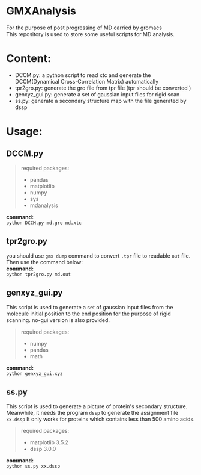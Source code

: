 # GMXAnalysis
For the purpose of post progressing of MD carried by gromacs  
This repository is used to store some useful scripts for MD analysis.



# Content:
- DCCM.py: a python script to read xtc and generate the DCCM(Dynamical Cross-Correlation Matrix) automatically
- tpr2gro.py: generate the gro file from tpr file (tpr should be converted )  
- genxyz_gui.py: generate a set of gaussian input files for rigid scan  
- ss.py: generate a secondary structure map with the file generated by dssp


# Usage:
## DCCM.py
> required packages:
> - pandas
> - matplotlib
> - numpy
> - sys
> - mdanalysis   
 
**command:**   
`python DCCM.py md.gro md.xtc`

## tpr2gro.py
you should use `gmx dump` command to convert `.tpr` file to readable `out` file.  
Then use the command below:  
**command:**    
`python tpr2gro.py md.out`

## genxyz_gui.py
This script is used to generate a set of gaussian input files from the molecule initial position to the end position for the purpose of rigid scanning.  no-gui version is also provided.

> required packages:
> - numpy
> - pandas
> - math

**command:**    
`python genxyz_gui.xyz`

## ss.py
This script is used to generate a picture of protein's secondary structure. Meanwhile, it needs the program `dssp` to generate the assignment file `xx.dssp`
It only works for proteins which contains less than 500 amino acids. 

> required packages:
> - matplotlib 3.5.2
> - dssp 3.0.0

**command:**    
`python ss.py xx.dssp`




